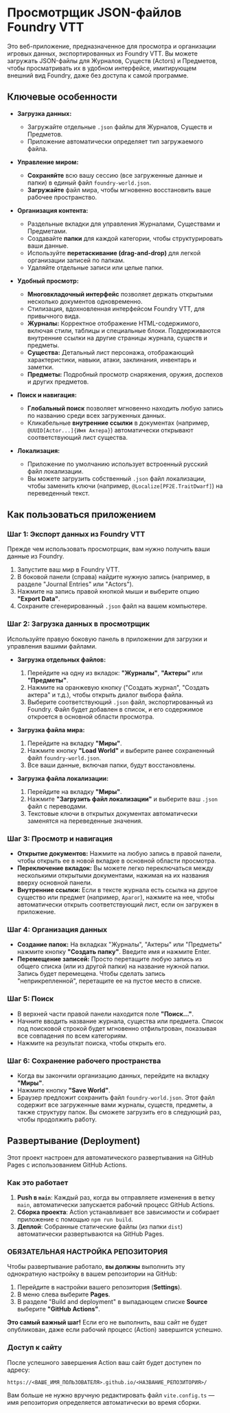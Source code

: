 # Просмотрщик JSON-файлов Foundry VTT

Это веб-приложение, предназначенное для просмотра и организации игровых данных, экспортированных из Foundry VTT. Вы можете загружать JSON-файлы для Журналов, Существ (Actors) и Предметов, чтобы просматривать их в удобном интерфейсе, имитирующем внешний вид Foundry, даже без доступа к самой программе.

## Ключевые особенности

-   **Загрузка данных:**
    -   Загружайте отдельные `.json` файлы для Журналов, Существ и Предметов.
    -   Приложение автоматически определяет тип загружаемого файла.

-   **Управление миром:**
    -   **Сохраняйте** всю вашу сессию (все загруженные данные и папки) в единый файл `foundry-world.json`.
    -   **Загружайте** файл мира, чтобы мгновенно восстановить ваше рабочее пространство.

-   **Организация контента:**
    -   Раздельные вкладки для управления Журналами, Существами и Предметами.
    -   Создавайте **папки** для каждой категории, чтобы структурировать ваши данные.
    -   Используйте **перетаскивание (drag-and-drop)** для легкой организации записей по папкам.
    -   Удаляйте отдельные записи или целые папки.

-   **Удобный просмотр:**
    -   **Многовкладочный интерфейс** позволяет держать открытыми несколько документов одновременно.
    -   Стилизация, вдохновленная интерфейсом Foundry VTT, для привычного вида.
    -   **Журналы:** Корректное отображение HTML-содержимого, включая стили, таблицы и специальные блоки. Поддерживаются внутренние ссылки на другие страницы журнала, существ и предметы.
    -   **Существа:** Детальный лист персонажа, отображающий характеристики, навыки, атаки, заклинания, инвентарь и заметки.
    -   **Предметы:** Подробный просмотр снаряжения, оружия, доспехов и других предметов.

-   **Поиск и навигация:**
    -   **Глобальный поиск** позволяет мгновенно находить любую запись по названию среди всех загруженных данных.
    -   Кликабельные **внутренние ссылки** в документах (например, `@UUID[Actor...]{Имя Актера}`) автоматически открывают соответствующий лист существа.

-   **Локализация:**
    -   Приложение по умолчанию использует встроенный русский файл локализации.
    -   Вы можете загрузить собственный `.json` файл локализации, чтобы заменить ключи (например, `@Localize[PF2E.TraitDwarf]`) на переведенный текст.

## Как пользоваться приложением

### Шаг 1: Экспорт данных из Foundry VTT

Прежде чем использовать просмотрщик, вам нужно получить ваши данные из Foundry.

1.  Запустите ваш мир в Foundry VTT.
2.  В боковой панели (справа) найдите нужную запись (например, в разделе "Journal Entries" или "Actors").
3.  Нажмите на запись правой кнопкой мыши и выберите опцию **"Export Data"**.
4.  Сохраните сгенерированный `.json` файл на вашем компьютере.

### Шаг 2: Загрузка данных в просмотрщик

Используйте правую боковую панель в приложении для загрузки и управления вашими файлами.

-   **Загрузка отдельных файлов:**
    1.  Перейдите на одну из вкладок: **"Журналы"**, **"Актеры"** или **"Предметы"**.
    2.  Нажмите на оранжевую кнопку ("Создать журнал", "Создать актера" и т.д.), чтобы открыть диалог выбора файла.
    3.  Выберите соответствующий `.json` файл, экспортированный из Foundry. Файл будет добавлен в список, и его содержимое откроется в основной области просмотра.

-   **Загрузка файла мира:**
    1.  Перейдите на вкладку **"Миры"**.
    2.  Нажмите кнопку **"Load World"** и выберите ранее сохраненный файл `foundry-world.json`.
    3.  Все ваши данные, включая папки, будут восстановлены.

-   **Загрузка файла локализации:**
    1.  Перейдите на вкладку **"Миры"**.
    2.  Нажмите **"Загрузить файл локализации"** и выберите ваш `.json` файл с переводами.
    3.  Текстовые ключи в открытых документах автоматически заменятся на переведенные значения.

### Шаг 3: Просмотр и навигация

-   **Открытие документов:** Нажмите на любую запись в правой панели, чтобы открыть ее в новой вкладке в основной области просмотра.
-   **Переключение вкладок:** Вы можете легко переключаться между несколькими открытыми документами, нажимая на их названия вверху основной панели.
-   **Внутренние ссылки:** Если в тексте журнала есть ссылка на другое существо или предмет (например, `Арагог`), нажмите на нее, чтобы автоматически открыть соответствующий лист, если он загружен в приложение.

### Шаг 4: Организация данных

-   **Создание папок:** На вкладках "Журналы", "Актеры" или "Предметы" нажмите кнопку **"Создать папку"**. Введите имя и нажмите Enter.
-   **Перемещение записей:** Просто перетащите любую запись из общего списка (или из другой папки) на название нужной папки. Запись будет перемещена. Чтобы сделать запись "неприкрепленной", перетащите ее на пустое место в списке.

### Шаг 5: Поиск

-   В верхней части правой панели находится поле **"Поиск..."**.
-   Начните вводить название журнала, существа или предмета. Список под поисковой строкой будет мгновенно отфильтрован, показывая все совпадения по всем категориям.
-   Нажмите на результат поиска, чтобы открыть его.

### Шаг 6: Сохранение рабочего пространства

-   Когда вы закончили организацию данных, перейдите на вкладку **"Миры"**.
-   Нажмите кнопку **"Save World"**.
-   Браузер предложит сохранить файл `foundry-world.json`. Этот файл содержит все загруженные вами журналы, существ, предметы, а также структуру папок. Вы сможете загрузить его в следующий раз, чтобы продолжить работу.

## Развертывание (Deployment)

Этот проект настроен для автоматического развертывания на GitHub Pages с использованием GitHub Actions.

### Как это работает

1.  **Push в `main`**: Каждый раз, когда вы отправляете изменения в ветку `main`, автоматически запускается рабочий процесс GitHub Actions.
2.  **Сборка проекта**: Action устанавливает все зависимости и собирает приложение с помощью `npm run build`.
3.  **Деплой**: Собранные статические файлы (из папки `dist`) автоматически развертываются на GitHub Pages.

### **ОБЯЗАТЕЛЬНАЯ НАСТРОЙКА РЕПОЗИТОРИЯ**

Чтобы развертывание работало, **вы должны** выполнить эту однократную настройку в вашем репозитории на GitHub:

1.  Перейдите в настройки вашего репозитория (**Settings**).
2.  В меню слева выберите **Pages**.
3.  В разделе "Build and deployment" в выпадающем списке **Source** выберите **"GitHub Actions"**.

**Это самый важный шаг!** Если его не выполнить, ваш сайт не будет опубликован, даже если рабочий процесс (Action) завершится успешно.

### Доступ к сайту

После успешного завершения Action ваш сайт будет доступен по адресу:

`https://<ВАШЕ_ИМЯ_ПОЛЬЗОВАТЕЛЯ>.github.io/<НАЗВАНИЕ_РЕПОЗИТОРИЯ>/`

Вам больше не нужно вручную редактировать файл `vite.config.ts` — имя репозитория определяется автоматически во время сборки.
